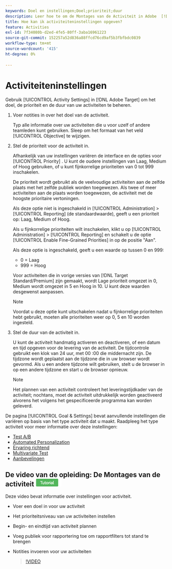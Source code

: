 ```yaml
---
keywords: Doel en instellingen;Doel;prioriteit;duur
description: Leer hoe te om de Montages van de Activiteit in Adobe  [!DNL Target]  te gebruiken om het doel, de prioriteit, en de duur van uw activiteiten te beheren.
title: Hoe kan ik activiteiteninstellingen opgeven?
feature: Activities
exl-id: 7f34080b-d2ed-4fe5-80ff-3aba16961223
source-git-commit: 152257a52d836a88ffcd76cd9af5b3fbfbdc0839
workflow-type: tm+mt
source-wordcount: '415'
ht-degree: 0%

---
```


# Activiteiteninstellingen

Gebruik [!UICONTROL Activity Settings] in [!DNL Adobe Target] om het doel, de prioriteit en de duur van uw activiteiten te beheren.

1. Voer notities in over het doel van de activiteit.

   Typ alle informatie over uw activiteiten die u voor uzelf of andere teamleden kunt gebruiken. Sleep om het formaat van het veld [!UICONTROL Objective] te wijzigen.
1. Stel de prioriteit voor de activiteit in.

   Afhankelijk van uw instellingen variëren de interface en de opties voor [!UICONTROL Priority] . U kunt de oudere instellingen van Laag, Medium of Hoog gebruiken, of u kunt fijnkorrelige prioriteiten van 0 tot 999 inschakelen.

   De prioriteit wordt gebruikt als de veelvoudige activiteiten aan de zelfde plaats met het zelfde publiek worden toegewezen. Als twee of meer activiteiten aan de plaats worden toegewezen, de activiteit met de hoogste prioritaire vertoningen.

   Als deze optie niet is ingeschakeld in [!UICONTROL Administration] > [!UICONTROL Reporting] (de standaardwaarde), geeft u een prioriteit op: Laag, Medium of Hoog.

   Als u fijnkorrelige prioriteiten wilt inschakelen, klikt u op [!UICONTROL Administration] > [!UICONTROL Reporting] en schakelt u de optie [!UICONTROL Enable Fine-Grained Priorities] in op de positie &quot;Aan&quot;.

   Als deze optie is ingeschakeld, geeft u een waarde op tussen 0 en 999:

   * 0 = Laag
   * 999 = Hoog

   Voor activiteiten die in vorige versies van [!DNL Target Standard/Premium] zijn gemaakt, wordt Lage prioriteit omgezet in 0, Medium wordt omgezet in 5 en Hoog in 10. U kunt deze waarden desgewenst aanpassen.

   >[!NOTE]
   >
   >Voordat u deze optie kunt uitschakelen nadat u fijnkorrelige prioriteiten hebt gebruikt, moeten alle prioriteiten weer op 0, 5 en 10 worden ingesteld.

1. Stel de duur van de activiteit in.

   U kunt de activiteit handmatig activeren en deactiveren, of een datum en tijd opgeven voor de levering van de activiteit. De tijdcontrole gebruikt een klok van 24 uur, met 00 :00 die middernacht zijn. De tijdzone wordt geplaatst aan de tijdzone die in uw browser wordt gevormd. Als u een andere tijdzone wilt gebruiken, stelt u de browser in op een andere tijdzone en start u de browser opnieuw.

   >[!NOTE]
   >
   >Het plannen van een activiteit controleert het leveringstijdkader van de activiteit; nochtans, moet de activiteit uitdrukkelijk worden geactiveerd alvorens het volgens het gespecificeerde programma kan worden geleverd.

De pagina [!UICONTROL Goal & Settings] bevat aanvullende instellingen die variëren op basis van het type activiteit dat u maakt. Raadpleeg het type activiteit voor meer informatie over deze instellingen:

* [ Test A/B ](/help/main/c-activities/t-test-ab/t-test-create-ab/ab-goals-and-settings.md#reference_B25389FD6F3A4989801E740364B089CC)
* [ Automated Personalization ](/help/main/c-activities/t-automated-personalization/automated-personalization.md#task_8AAF837796D74CF893CA2F88BA1491C9)
* [ Ervaring richtend ](/help/main/c-activities/t-experience-target/t-xt-create/xt-goals-and-settings.md#reference_B25389FD6F3A4989801E740364B089CC)
* [ Multivariate Test ](/help/main/c-activities/c-multivariate-testing/t-create-multivariate-test/goals-and-settings.md#reference_B25389FD6F3A4989801E740364B089CC)
* [Aanbevelingen](/help/main/c-recommendations/t-create-recs-activity/recs-activity-settings.md#reference_3FDA8388CEEC4159949151C1829E2FBB)

## De video van de opleiding: De Montages van de activiteit ![ badge van het Leerprogramma ](/help/main/assets/tutorial.png)

Deze video bevat informatie over instellingen voor activiteit.

* Voer een doel in voor uw activiteit
* Het prioriteitsniveau van uw activiteiten instellen
* Begin- en eindtijd van activiteit plannen
* Voeg publiek voor rapportering toe om rapportfilters tot stand te brengen
* Notities invoeren voor uw activiteiten

  >[!VIDEO](https://video.tv.adobe.com/v/17381)

